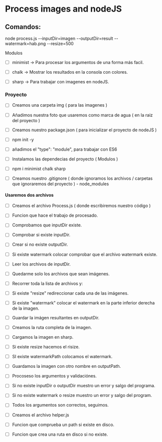# Process images and nodeJS

## Comandos:

node process.js --inputDir=imagen --outputDir=result --watermark=hab.png --resize=500

Modulos
- [ ] minimist -> Para procesar los argumentos de una forma más facil.

- [ ] chalk -> Mostrar los resultados en la consola con colores.

- [ ] sharp -> Para trabajar con imagenes en nodeJS.

### Proyecto
- [ ] Creamos una carpeta img ( para las imagenes )

- [ ] Añadimos nuestra foto que usaremos como marca de agua ( en la raiz del proyecto )

- [ ] Creamos nuestro package.json ( para inicializar el proyecto de nodeJS )

- [ ] npm init -y
- [ ] añadimos el "type": "module", para trabajar con ES6
- [ ] Instalamos las dependecias del proyecto ( Modulos )

- [ ] npm i minimist chalk sharp
- [ ] Creamos nuestro .gitignore ( donde ignoramos los archivos / carpetas que ignoraremos del proyecto )
      - node_modules
      
#### Usaremos dos archivos
- [ ] Creamos el archivo Process.js ( donde escribiremos nuestro código )

- [ ] Funcion que hace el trabajo de procesado.

- [ ] Comprobamos que inputDir existe.

- [ ] Comprobar si existe inputDir.

- [ ] Crear si no existe outputDir.

- [ ] Si existe watermark colocar comprobar que el archivo watermark existe.

- [ ] Leer los archivos de inputDir.

- [ ] Quedarme solo los archivos que sean imágenes.

- [ ] Recorrer toda la lista de archivos y:

- [ ] Si existe "resize" redireccionar cada una de las imágenes.

- [ ] Si existe "watermark" colocar el watermark en la parte inferior derecha de la imagen.

- [ ] Guardar la imágen resultantes en outputDir.

- [ ] Creamos la ruta completa de la imagen.

- [ ] Cargamos la imagen en sharp.

- [ ] Si existe resize hacemos el risize.

- [ ] SI existe watermarkPath colocamos el watermark.

- [ ] Guardamos la imagen con otro nombre en outputPath.

- [ ] Procoseso los argumentos y validaciónes.

- [ ] Si no existe inputDir o outputDir muestro un error y salgo del programa.

- [ ] Si no existe watermark o resize muestro un error y salgo del program.

- [ ] Todos los argumentos son correctos, seguimos.

- [ ] Creamos el archivo helper.js

- [ ] Funcion que comprueba un path si existe en disco.

- [ ] Funcion que crea una ruta en disco si no existe.
